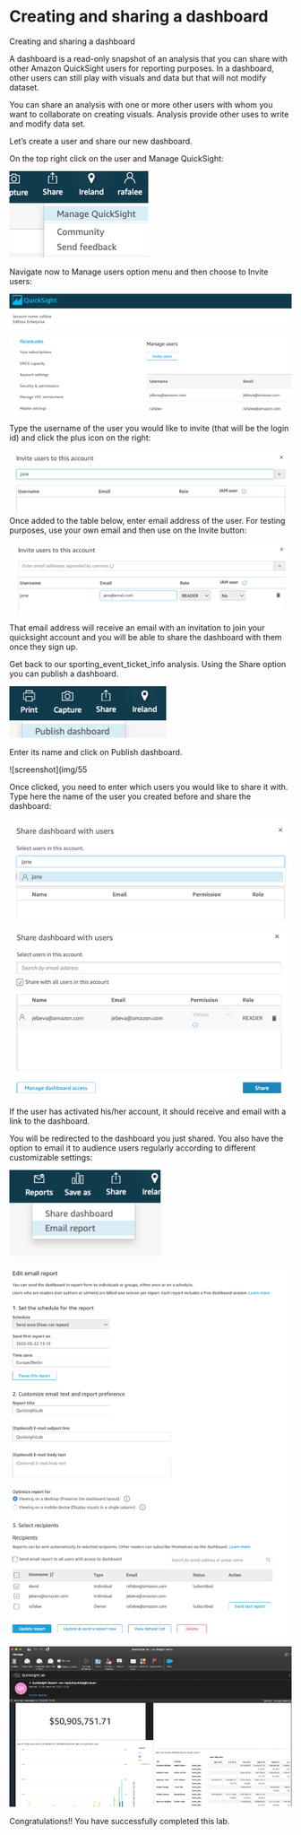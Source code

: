 # Creating and sharing a dashboard

Creating and sharing a dashboard

A dashboard is a read-only snapshot of an analysis that you can share with other Amazon QuickSight users for reporting purposes. In a dashboard, other users can still play with visuals and data but that will not modify dataset. 

You can share an analysis with one or more other users with whom you want to collaborate on creating visuals. Analysis provide other uses to write and modify data set.

Let’s create a user and share our new dashboard.

On the top right click on the user and Manage QuickSight:

 
![screenshot](img/50.png)

Navigate now to Manage users option menu and then choose to Invite users:

 
![screenshot](img/51.png)

Type the username of the user you would like to invite (that will be the login id) and click the plus icon on the right:

 

![screenshot](img/52.png)
Once added to the table below, enter email address of the user. For testing purposes, use your own email and then use on the Invite button:

 
![screenshot](img/53.png)

That email address will receive an email with an invitation to join your quicksight account and you will be able to share the dashboard with them once they sign up.

Get back to our sporting_event_ticket_info analysis. Using the Share option you can publish a dashboard. 

 
![screenshot](img/54.png)

Enter its name and click on Publish dashboard.
 
![screenshot](img/55

Once clicked, you need to enter which users you would like to share it with. Type here the name of the user you created before and share the dashboard: 

 
![screenshot](img/56.png)

 
![screenshot](img/57.png)

If the user has activated his/her account, it should receive and email with a link to the dashboard.

You will be redirected to the dashboard you just shared. You also have the option to email it to audience users regularly according to different customizable settings:

 
![screenshot](img/58.png)


 
![screenshot](img/59.png)

 

![screenshot](img/60.png)


Congratulations!! You have successfully completed this lab.
